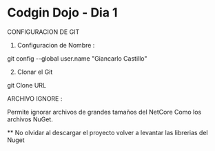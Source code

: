 # Codgin Dojo - Dia 1

CONFIGURACION DE GIT

1. Configuracion de Nombre :

git config --global user.name "Giancarlo Castillo"

2. Clonar el Git

git Clone URL



ARCHIVO IGNORE :

Permite ignorar archivos de grandes tamaños del NetCore
Como los archivos NuGet.

** No olvidar al descargar el proyecto volver a levantar las librerias del Nuget
